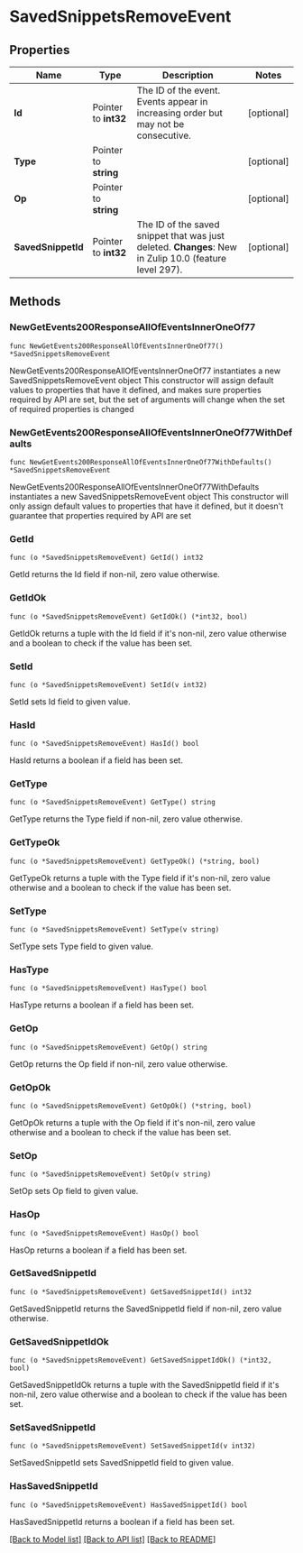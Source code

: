 # SavedSnippetsRemoveEvent

## Properties

Name | Type | Description | Notes
------------ | ------------- | ------------- | -------------
**Id** | Pointer to **int32** | The ID of the event. Events appear in increasing order but may not be consecutive.  | [optional] 
**Type** | Pointer to **string** |  | [optional] 
**Op** | Pointer to **string** |  | [optional] 
**SavedSnippetId** | Pointer to **int32** | The ID of the saved snippet that was just deleted.  **Changes**: New in Zulip 10.0 (feature level 297).  | [optional] 

## Methods

### NewGetEvents200ResponseAllOfEventsInnerOneOf77

`func NewGetEvents200ResponseAllOfEventsInnerOneOf77() *SavedSnippetsRemoveEvent`

NewGetEvents200ResponseAllOfEventsInnerOneOf77 instantiates a new SavedSnippetsRemoveEvent object
This constructor will assign default values to properties that have it defined,
and makes sure properties required by API are set, but the set of arguments
will change when the set of required properties is changed

### NewGetEvents200ResponseAllOfEventsInnerOneOf77WithDefaults

`func NewGetEvents200ResponseAllOfEventsInnerOneOf77WithDefaults() *SavedSnippetsRemoveEvent`

NewGetEvents200ResponseAllOfEventsInnerOneOf77WithDefaults instantiates a new SavedSnippetsRemoveEvent object
This constructor will only assign default values to properties that have it defined,
but it doesn't guarantee that properties required by API are set

### GetId

`func (o *SavedSnippetsRemoveEvent) GetId() int32`

GetId returns the Id field if non-nil, zero value otherwise.

### GetIdOk

`func (o *SavedSnippetsRemoveEvent) GetIdOk() (*int32, bool)`

GetIdOk returns a tuple with the Id field if it's non-nil, zero value otherwise
and a boolean to check if the value has been set.

### SetId

`func (o *SavedSnippetsRemoveEvent) SetId(v int32)`

SetId sets Id field to given value.

### HasId

`func (o *SavedSnippetsRemoveEvent) HasId() bool`

HasId returns a boolean if a field has been set.

### GetType

`func (o *SavedSnippetsRemoveEvent) GetType() string`

GetType returns the Type field if non-nil, zero value otherwise.

### GetTypeOk

`func (o *SavedSnippetsRemoveEvent) GetTypeOk() (*string, bool)`

GetTypeOk returns a tuple with the Type field if it's non-nil, zero value otherwise
and a boolean to check if the value has been set.

### SetType

`func (o *SavedSnippetsRemoveEvent) SetType(v string)`

SetType sets Type field to given value.

### HasType

`func (o *SavedSnippetsRemoveEvent) HasType() bool`

HasType returns a boolean if a field has been set.

### GetOp

`func (o *SavedSnippetsRemoveEvent) GetOp() string`

GetOp returns the Op field if non-nil, zero value otherwise.

### GetOpOk

`func (o *SavedSnippetsRemoveEvent) GetOpOk() (*string, bool)`

GetOpOk returns a tuple with the Op field if it's non-nil, zero value otherwise
and a boolean to check if the value has been set.

### SetOp

`func (o *SavedSnippetsRemoveEvent) SetOp(v string)`

SetOp sets Op field to given value.

### HasOp

`func (o *SavedSnippetsRemoveEvent) HasOp() bool`

HasOp returns a boolean if a field has been set.

### GetSavedSnippetId

`func (o *SavedSnippetsRemoveEvent) GetSavedSnippetId() int32`

GetSavedSnippetId returns the SavedSnippetId field if non-nil, zero value otherwise.

### GetSavedSnippetIdOk

`func (o *SavedSnippetsRemoveEvent) GetSavedSnippetIdOk() (*int32, bool)`

GetSavedSnippetIdOk returns a tuple with the SavedSnippetId field if it's non-nil, zero value otherwise
and a boolean to check if the value has been set.

### SetSavedSnippetId

`func (o *SavedSnippetsRemoveEvent) SetSavedSnippetId(v int32)`

SetSavedSnippetId sets SavedSnippetId field to given value.

### HasSavedSnippetId

`func (o *SavedSnippetsRemoveEvent) HasSavedSnippetId() bool`

HasSavedSnippetId returns a boolean if a field has been set.


[[Back to Model list]](../README.md#documentation-for-models) [[Back to API list]](../README.md#documentation-for-api-endpoints) [[Back to README]](../README.md)


